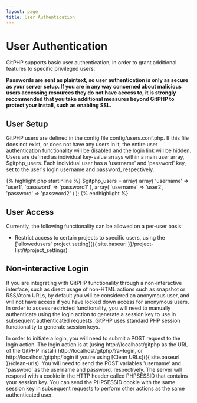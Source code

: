 ```yaml
---
layout: page
title: User Authentication
---
```

# User Authentication

GitPHP supports basic user authentication, in order to grant additional features to specific privileged users.

**Passwords are sent as plaintext, so user authentication is only as secure as your server setup. If you are in any way concerned about malicious users accessing resources they do not have access to, it is strongly recommended that you take additional measures beyond GitPHP to protect your install, such as enabling SSL.**

## User Setup
GitPHP users are defined in the config file config/users.conf.php. If this file does not exist, or does not have any users in it, the entire user authentication functionality will be disabled and the login link will be hidden. Users are defined as individual key-value arrays within a main user array, $gitphp_users. Each individual user has a 'username' and 'password' key, set to the user's login username and password, respectively.

{% highlight php startinline %}
$gitphp_users = array(
  array(
    'username' => 'user1',
    'password' => 'password1'
  ),
  array(
    'username' => 'user2',
    'password' => 'password2'
  )
);
{% endhighlight %}

## User Access
Currently, the following functionality can be allowed on a per-user basis:

* Restrict access to certain projects to specific users, using the ['allowedusers' project setting]({{ site.baseurl }}/project-list/#project_settings)

## Non-interactive Login
If you are integrating with GitPHP functionality through a non-interactive interface, such as direct usage of non-HTML actions such as snapshot or RSS/Atom URLs, by default you will be considered an anonymous user, and will not have access if you have locked down access for anonymous users. In order to access restricted functionality, you will need to manually authenticate using the login action to generate a session key to use in subsequent authenticated requests. GitPHP uses standard PHP session functionality to generate session keys.

In order to initiate a login, you will need to submit a POST request to the login action. The login action is at (using http://localhost/gitphp as the URL of the GitPHP install) http://localhost/gitphp/?a=login, or http://localhost/gitphp/login if you’re using [Clean URLs]({{ site.baseurl }}/clean-urls). You will need to send the POST variables 'username’ and 'password’ as the username and password, respectively. The server will respond with a cookie in the HTTP header called PHPSESSID that contains your session key. You can send the PHPSESSID cookie with the same session key in subsequent requests to perform other actions as the same authenticated user.
